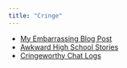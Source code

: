 ```yaml
---
title: "Cringe"
---
```

- [My Embarrassing Blog Post](#)
- [Awkward High School Stories](#)
- [Cringeworthy Chat Logs](#)